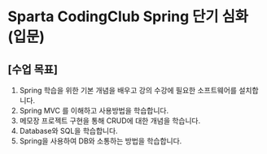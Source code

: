 # Sparta CodingClub Spring 단기 심화 (입문)
## [수업 목표]
1. Spring 학습을 위한 기본 개념을 배우고 강의 수강에 필요한 소프트웨어를 설치합니다.
2. Spring MVC 를 이해하고 사용방법을 학습합니다.
3. 메모장 프로젝트 구현을 통해 CRUD에 대한 개념을 학습니다.
4. Database와 SQL을 학습합니다.
5. Spring을 사용하여 DB와 소통하는 방법을 학습합니다.
